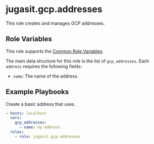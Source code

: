 jugasit.gcp.addresses
=====================

This role creates and manages GCP addresses.

Role Variables
--------------

This role supports the [Common Role Variables](https://gitlab.com/jugasit/ansible/gcp/blob/develop/README.md#common-role-variables).

The main data structure for this role is the list of `gcp_addresses`. Each `address` requires the following fields:

- `name`: The name of the address.

Example Playbooks
-----------------

Create a basic address that uses.

```yaml
- hosts: localhost
  vars:
    gcp_addresses:
      - name: my-address
  roles:
    - role: jugasit.gcp.addresses
```
